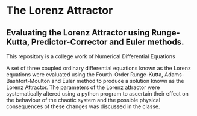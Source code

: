 # The Lorenz Attractor
## Evaluating the Lorenz Attractor using Runge-Kutta, Predictor-Corrector and Euler methods. 

This repository is a college work of Numerical Differential Equations

A set of three coupled ordinary differential equations known as the Lorenz equations were evaluated using the Fourth-Order Runge-Kutta, Adams-Bashfort-Moulton and Euler method to produce a solution known as the Lorenz Attractor. The parameters of the Lorenz attractor were systematically altered using a python program to ascertain their effect on the behaviour of the chaotic system and the possible physical consequences of these changes was discussed in the classe. 

